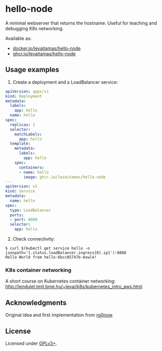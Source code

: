 # hello-node

A minimal webserver that returns the hostname. Useful for teaching and debugging K8s networking.

Available as:
- [docker.io/levaitamas/hello-node](https://hub.docker.com/r/levaitamas/hello-node)
- [ghcr.io/levaitamas/hello-node](https://github.com/levaitamas/hello-node/pkgs/container/hello-node)

## Usage examples

1. Create a deployment and a LoadBalancer service:

```yaml
apiVersion: apps/v1
kind: Deployment
metadata:
  labels:
    app: hello
  name: hello
spec:
  replicas: 2
  selector:
    matchLabels:
      app: hello
  template:
    metadata:
      labels:
        app: hello
    spec:
      containers:
      - name: hello
        image: ghcr.io/levaitamas/hello-node
---
apiVersion: v1
kind: Service
metadata:
  name: hello
spec:
  type: LoadBalancer
  ports:
  - port: 8080
  selector:
    app: hello
```

2. Check connectivity:
```
$ curl $(kubectl get service hello -o jsonpath='{.status.loadBalancer.ingress[0].ip}'):8080
Hello World from hello-6bcc85747b-mxwl4!
```

### K8s container networking
A short course on Kubernetes container networking:  http://lendulet.tmit.bme.hu/~levai/k8s/kubernetes_intro_aws.html

## Acknowledgments

Original idea and first implementation from [rg0now](https://github.com/rg0now).

## License

Licensed under [GPLv3+](LICENSE).

